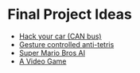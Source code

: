 # Final Project Ideas

- [Hack your car (CAN
  bus)](http://hackaday.com/tag/can-hacking/)
- [Gesture controlled
  anti-tetris](http://hackaday.com/2013/05/22/anti-tetris-project-is-a-study-in-hand-tracking/)
- [Super Mario Bros
  AI](http://hackaday.com/2013/05/19/fpga-plays-mario-like-a-champ/)
- [A Video
  Game](http://hackaday.com/2013/03/26/playing-meat-boy-on-an-fpga/)
